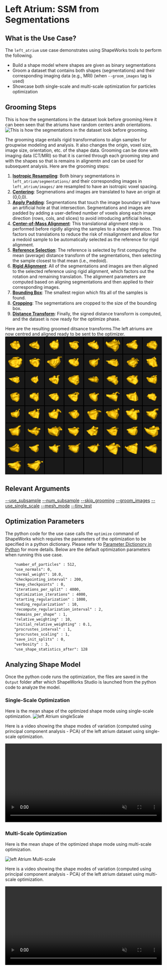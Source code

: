 # Left Atrium: SSM from Segmentations

## What is the Use Case? 


The `left_atrium` use case demonstrates using ShapeWorks tools to perform the following.

- Build a shape model where shapes are given as binary segmentations
- Groom a dataset that contains both shapes (segmentations) and their corresponding imaging data (e.g., MRI) (when `--groom_images` tag is used)
- Showcase both single-scale and multi-scale optimization for particles optimization

## Grooming Steps
This is how the segmentations in the dataset look before grooming.Here it can been seen that the atriums have random centers andn orientations.![This is how the segmentations in the dataset look before grooming.](https://sci.utah.edu/~shapeworks/doc-resources/pngs/left_atrium_pre_groom.png)

The grooming stage entails rigid transformations to align samples for groupwise modeling and analysis. It also changes the origin, voxel size, image size, orientation, etc. of the shape data. Grooming can be done with imaging data (CT/MRI) so that it is carried through each grooming step and with the shapes so that is remains in alignemtn and can be used for subsequent analysis. Here are the grooming steps:

1. [**Isotropic Resampling**](../../workflow/groom.md#resampling-images-and-segmentations): Both binary segmentations in `left_atrium/segmentations/` and their corresponding images in `left_atrium/images/` are resampled to have an isotropic voxel spacing.
2. [**Centering**](../../workflow/groom.md#aligning-segmentations): Segmenations and images are translated to have an origin at (0,0,0).
3. [**Apply Padding**](../../workflow/groom.md#cropping-and-padding-segmentations): Segmentations that touch the image boundary will have an artificial hole at that intersection. Segmentations and images are padded by adding a user-defined number of voxels along each image direction (rows, cols, and slices) to avoid introducing artificial holes.
4. [**Center-of-Mass Alignment**](../../workflow/groom.md#aligning-segmentations): This translational alignment step is performed before rigidly aligning the samples to a shape reference. This factors out translations to reduce the risk of misalignment and allow for a medoid sample to be automatically selected as the reference for rigid alignment.
5. [**Reference Selection**](../../workflow/groom.md#aligning-segmentations): The reference is selected by first computing the mean (average) distance transform of the segmentations, then selecting the sample closest to that mean (i.e., medoid).
6. [**Rigid Alignment**](../../workflow/groom.md#aligning-segmentations): All of the segmentations and images are then aligned to the selected reference using rigid alignment, which factors out the rotation and remaining translation. The alignment parameters are computed based on aligning segmentations and then applied to their corresponding images.
7. [**Bounding Box**](../../workflow/groom.md#cropping-and-padding-segmentations): The smallest region which fits all of the samples is found.
8. [**Cropping**](../../workflow/groom.md#cropping-and-padding-segmentations): The segmentations are cropped to the size of the bounding box.
9. [**Distance Transform**](../../workflow/groom.md#converting-segmentations-to-smooth-signed-distance-transforms): Finally, the signed distance transform is computed, and the dataset is now ready for the optimize phase.

Here are the resulting groomed ditsance transforms.The left atriums are now centred and aligned ready to be sent to the optimizer.
![left Atrium Groom](../../img/use-cases/leftatrium_groom.png)

## Relevant Arguments
[--use_subsample](../use-cases.md#-use_subsample)
[--num_subsample](../use-cases.md#-use_subsample)
[--skip_grooming](../use-cases.md#-skip_grooming)
[--groom_images](../use-cases.md#-groom_images)
[--use_single_scale](../use-cases.md#-use_single_scale)
[--mesh_mode](../use-cases.md#-mesh_mode)
[--tiny_test](../use-cases.md#-tiny_test)

## Optimization Parameters
The python code for the use case calls the `optimize` command of ShapeWorks which requires the parameters of the optimization to be specified in a python dictionary. Please refer to [Parameter Dictionory in Python](../../workflow/optimize.md#parameter-dictionary-in-python) for more details. 
Below are the default optimization parameters when running this use case.
```
    "number_of_particles" : 512, 
    "use_normals": 0,
    "normal_weight": 10.0,
    "checkpointing_interval" : 200,
    "keep_checkpoints" : 0,
    "iterations_per_split" : 4000,
    "optimization_iterations" : 4000,
    "starting_regularization" : 1000,
    "ending_regularization" : 10,
    "recompute_regularization_interval" : 2,
    "domains_per_shape" : 1,
    "relative_weighting" : 10,
    "initial_relative_weighting" : 0.1,
    "procrustes_interval" : 1,
    "procrustes_scaling" : 1,
    "save_init_splits" : 0,
    "verbosity" : 3,
    "use_shape_statistics_after": 128
```
## Analyzing Shape Model
Once the python code runs the optimization, the files are saved in the `Output` folder after which ShapeWorks Studio is launched from the python code to analyze the model. 
### Single-Scale Optimization

Here is the mean shape of the optimized shape mode using single-scale optimization.
![left Atrium singleScale](../img/use-cases/leftatrium_singlescale.png)

Here is a video showing the shape modes of variation (computed using principal component analysis - PCA) of the left atrium dataset using single-scale optimization.
<p><video src="https://sci.utah.edu/~shapeworks/doc-resources/mp4s/leftatrium_singlescale_pca.mp4" autoplay muted loop controls style="width:100%"></p>


### Multi-Scale Optimization

Here is the mean shape of the optimized shape mode using multi-scale optimization.
     
![left Atrium Multi-scale](../img/use-cases/leftatrium_multiscale.png)

Here is a video showing the shape modes of variation (computed using principal component analysis - PCA) of the left atrium dataset using multi-scale optimization.

<p><video src="https://sci.utah.edu/~shapeworks/doc-resources/mp4s/leftatrium_multiscale_pca.mp4" autoplay muted loop controls style="width:100%"></p>
